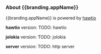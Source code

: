 <h3 class="about-header">About {{branding.appName}} </h3>

<div ng-show="customBranding">
  {{branding.appName}} is powered by <img class='no-shadow' ng-src='{{branding.appLogo}}'><a href="http://hawt.io/">hawtio</a>
  <p/>
</div>

  **hawtio** version:  TODO: hawtio

  **jolokia** version:  TODO: jolokia

  **server** version: TODO:  http server

